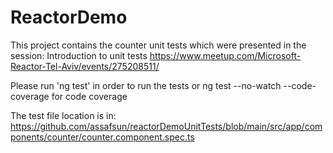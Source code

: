 # ReactorDemo

This project contains the counter unit tests which were presented in the session: Introduction to unit tests
https://www.meetup.com/Microsoft-Reactor-Tel-Aviv/events/275208511/

Please run 'ng test' in order to run the tests or ng test --no-watch --code-coverage for code coverage

The test file location is in: https://github.com/assafsun/reactorDemoUnitTests/blob/main/src/app/components/counter/counter.component.spec.ts
